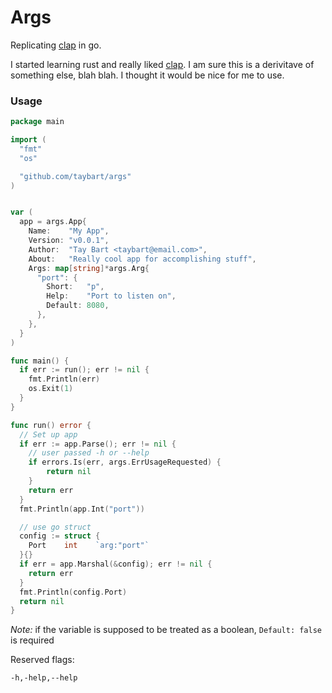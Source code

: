 # Args

Replicating [clap](https://github.com/clap-rs/clap) in go.

I started learning rust and really liked [clap](https://github.com/clap-rs/clap). I am sure this is a derivitave of something else, blah blah. I thought it would be nice for me to use.

### Usage

```go
package main

import (
  "fmt"
  "os"

  "github.com/taybart/args"
)


var (
  app = args.App{
    Name:    "My App",
    Version: "v0.0.1",
    Author:  "Tay Bart <taybart@email.com>",
    About:   "Really cool app for accomplishing stuff",
    Args: map[string]*args.Arg{
      "port": {
        Short:   "p",
        Help:    "Port to listen on",
        Default: 8080,
      },
    },
  }
)

func main() {
  if err := run(); err != nil {
    fmt.Println(err)
    os.Exit(1)
  }
}

func run() error {
  // Set up app
  if err := app.Parse(); err != nil {
    // user passed -h or --help
    if errors.Is(err, args.ErrUsageRequested) {
        return nil
    }
    return err
  }
  fmt.Println(app.Int("port"))

  // use go struct
  config := struct {
    Port    int    `arg:"port"`
  }{}
  if err = app.Marshal(&config); err != nil {
    return err
  }
  fmt.Println(config.Port)
  return nil
}
```

_Note:_ if the variable is supposed to be treated as a boolean, `Default: false` is required

Reserved flags:

`-h,-help,--help`
